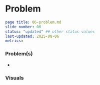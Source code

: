 # Problem

```yaml
page title: 06-problem.md
slide number: 06
status: "updated" ## other status values 
last-updated: 2025-08-06
metrics:
```
### Problem(s)
-

### Visuals
